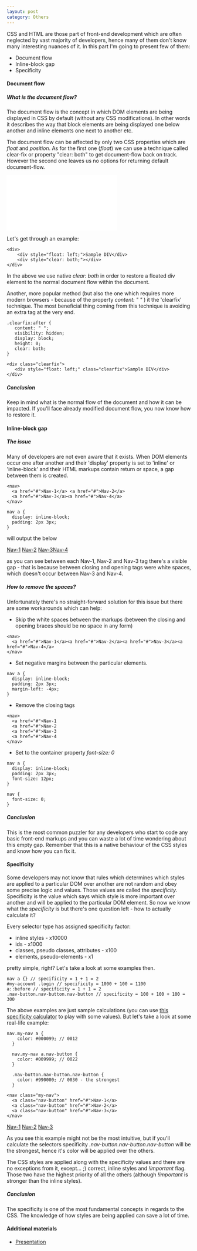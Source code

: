 ```yaml
---
layout: post
category: Others
---
```


CSS and HTML are those part of front-end development which are often neglected by vast majority of developers, hence many of them don't know many interesting nuances of it. In this part I'm going to present few of them:

- Document flow
- Inline-block gap
- Specificity

#### Document flow

##### What is the document flow?

The document flow is the concept in which DOM elements are being displayed in CSS by default (without any CSS modifications). In other words it describes the way that block elements are being displayed one below another and inline elements one next to another etc.

The document flow can be affected by only two CSS properties which are *float* and *position*. As for the first one (*float*) we can use a technique called clear-fix or property "clear: both" to get document-flow back on track. However the second one leaves us no options for returning default document-flow.

<embed type="image/svg+xml" src="/assets/images/2015-12-06-01.svg" />

Let's get through an example:

<pre><code>&lt;div&gt;
    &lt;div style="float: left;"&gt;Sample DIV&lt;/div&gt;
    &lt;div style="clear: both;"&gt;&lt;/div&gt;
&lt;/div&gt;
</code></pre>

In the above we use native *clear: both* in order to restore a floated div element to the normal document flow within the document.

Another, more popular method (but also the one which requires more modern browsers - because of the property *content: " "* ) it the 'clearfix' technique. The most beneficial thing coming from this technique is avoiding an extra tag at the very end.

<pre><code>.clearfix:after {
   content: " ";
   visibility: hidden;
   display: block;
   height: 0;
   clear: both;
}

&lt;div class="clearfix"&gt;
   &lt;div style="float: left;" class="clearfix"&gt;Sample DIV&lt;/div&gt;
&lt;/div&gt;
</code></pre>

##### Conclusion

Keep in mind what is the normal flow of the document and how it can be impacted. If you'll face already modified document flow, you now know how to restore it.

#### Inline-block gap

##### The issue

Many of developers are not even aware that it exists. When DOM elements occur one after another and their 'display' property is set to 'inline' or 'inline-block'  and their HTML markups contain return or space, a gap between them is created.

<pre><code>&lt;nav&gt;
  &lt;a href="#"&gt;Nav-1&lt;/a&gt; &lt;a href="#"&gt;Nav-2&lt;/a&gt;
  &lt;a href="#"&gt;Nav-3&lt;/a&gt;&lt;a href="#"&gt;Nav-4&lt;/a&gt;
&lt;/nav&gt;
</code></pre>

<pre><code>nav a {
  display: inline-block;
  padding: 2px 3px;
}
</code></pre>

will output the below

<div class="example">
<nav class="example-2015-12-06-1">
  <a href="#">Nav-1</a> <a href="#">Nav-2</a>
  <a href="#">Nav-3</a><a href="#">Nav-4</a>
</nav>
</div>

as you can see between each Nav-1, Nav-2 and Nav-3 tag there's a visible gap - that is because between closing and opening tags were white spaces, which doesn't occur between Nav-3 and Nav-4.

##### How to remove the spaces?

Unfortunately there's no straight-forward solution for this issue but there are some workarounds which can help:

* Skip the white spaces between the markups (between the closing and opening braces should be no space in any form)

<pre><code>&lt;nav&gt;
  &lt;a href="#"&gt;Nav-1&lt;/a&gt;&lt;a href="#"&gt;Nav-2&lt;/a&gt;&lt;a href="#"&gt;Nav-3&lt;/a&gt;&lt;a href="#"&gt;Nav-4&lt;/a&gt;
&lt;/nav&gt;</code></pre>

* Set negative margins between the particular elements.

<pre><code>nav a {
  display: inline-block;
  padding: 2px 3px;
  margin-left: -4px;
}
</code></pre>

* Remove the closing tags

<pre><code>&lt;nav&gt;
  &lt;a href="#"&gt;Nav-1
  &lt;a href="#"&gt;Nav-2
  &lt;a href="#"&gt;Nav-3
  &lt;a href="#"&gt;Nav-4
&lt;/nav&gt;
</code></pre>

* Set to the container property *font-size: 0*

<pre><code>nav a {
  display: inline-block;
  padding: 2px 3px;
  font-size: 12px;
}

nav {
  font-size: 0;
}
</code></pre>

##### Conclusion

This is the most common puzzler for any developers who start to code any basic front-end markups and you can waste a lot of time wondering about this empty gap. Remember that this is a native behaviour of the CSS styles and know how you can fix it.


#### Specificity

Some developers may not know that rules which determines which styles are applied to a particular DOM over another are not random and obey some precise logic and values. Those values are called the *specificity*. Specificity is the value which says which style is more important over another and will be applied to the particular DOM element. So now we know what the *specificity* is but there's one question left - how to actually calculate it?

Every selector type has assigned specificity factor:

* inline styles - x10000
* ids - x1000
* classes, pseudo classes, attributes - x100
* elements, pseudo-elements - x1

pretty simple, right? Let's take a look at some examples then.

<pre><code>nav a {} // specificity = 1 + 1 = 2
#my-account .login // specificity = 1000 + 100 = 1100
a::before // specificity = 1 + 1 = 2
.nav-button.nav-button.nav-button // specificity = 100 + 100 + 100 = 300
</code></pre>

The above examples are just sample calculations (you can use [this specificity calculator](https://specificity.keegan.st/) to play with some values). But let's take a look at some real-life example:

<pre><code>nav.my-nav a {
    color: #000099; // 0012
  }

  nav.my-nav a.nav-button {
    color: #009999; // 0022
  }

  .nav-button.nav-button.nav-button {
    color: #990000; // 0030 - the strongest
  }

&lt;nav class="my-nav"&gt;
  &lt;a class="nav-button" href="#"&gt;Nav-1&lt;/a&gt;
  &lt;a class="nav-button" href="#"&gt;Nav-2&lt;/a&gt;
  &lt;a class="nav-button" href="#"&gt;Nav-3&lt;/a&gt;
&lt;/nav&gt;
</code></pre>

<div class="example example-2015-12-06-2">
<nav class="my-nav">
  <a class="nav-button" href="#">Nav-1</a>
  <a class="nav-button" href="#">Nav-2</a>
  <a class="nav-button" href="#">Nav-3</a>
</nav>
</div>

As you see this example might not be the most intuitive, but if you'll calculate the selectors specificity *.nav-button.nav-button.nav-button* will be the strongest, hence it's color will be applied over the others.

The CSS styles are applied along with the specificity values and there are no exceptions from it, except... ;) correct, inline styles and *!important* flag. Those two have the highest priority of all the others (although *!important* is stronger than the inline styles).

##### Conclusion

The specificity is one of the most fundamental concepts in regards to the CSS. The knowledge of how styles are being applied can save a lot of time.

#### Additional materials
* <a href="/assets/presentations/2015-12-06-front-end-tricks-(part-1).pdf">Presentation</a>